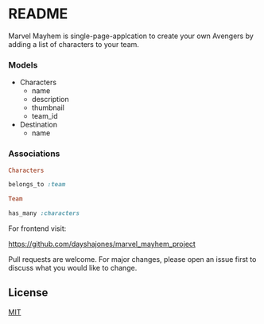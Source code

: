 # README
Marvel Mayhem is single-page-applcation to create your own Avengers by adding a list of characters to your team.

### Models
- Characters
    - name
    - description
    - thumbnail
    - team_id
- Destination
    - name

### Associations

```ruby
Characters

belongs_to :team

Team

has_many :characters

```
For frontend visit: 

https://github.com/dayshajones/marvel_mayhem_project

Pull requests are welcome. For major changes, please open an issue first to discuss what you would like to change.

## License
[MIT](https://choosealicense.com/licenses/mit/)
